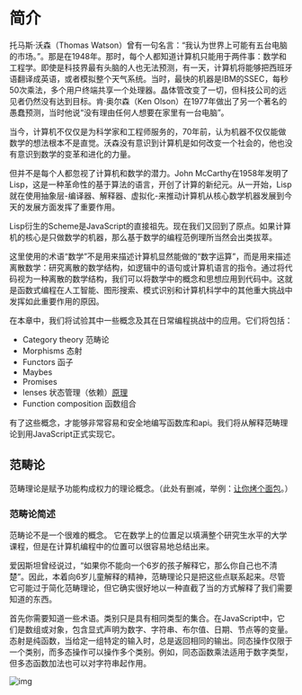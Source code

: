 # 简介

托马斯·沃森（Thomas Watson）曾有一句名言：“我认为世界上可能有五台电脑的市场。”。那是在1948年。那时，每个人都知道计算机只能用于两件事：数学和工程学。即使是科技界最有头脑的人也无法预测，有一天，计算机将能够把西班牙语翻译成英语，或者模拟整个天气系统。当时，最快的机器是IBM的SSEC，每秒50次乘法，多个用户终端共享一个处理器。晶体管改变了一切，但科技公司的远见者仍然没有达到目标。肯·奥尔森（Ken Olson）在1977年做出了另一个著名的愚蠢预测，当时他说“没有理由任何人想要在家里有一台电脑”。

当今，计算机不仅仅是为科学家和工程师服务的，70年前，认为机器不仅仅能做数学的想法根本不是直觉。沃森没有意识到计算机是如何改变一个社会的，他也没有意识到数学的变革和进化的力量。

但并不是每个人都忽视了计算机和数学的潜力。John McCarthy在1958年发明了Lisp，这是一种革命性的基于算法的语言，开创了计算的新纪元。从一开始，Lisp就在使用抽象层-编译器、解释器、虚拟化-来推动计算机从核心数学机器发展到今天的发展方面发挥了重要作用。

Lisp衍生的Scheme是JavaScript的直接祖先。现在我们又回到了原点。如果计算机的核心是只做数学的机器，那么基于数学的编程范例理所当然会出类拔萃。

这里使用的术语“数学”不是用来描述计算机显然能做的“数字运算”，而是用来描述离散数学：研究离散的数学结构，如逻辑中的语句或计算机语言的指令。通过将代码视为一种离散的数学结构，我们可以将数学中的概念和思想应用到代码中。这就是函数式编程在人工智能、图形搜索、模式识别和计算机科学中的其他重大挑战中发挥如此重要作用的原因。

在本章中，我们将试验其中一些概念及其在日常编程挑战中的应用。它们将包括：

- Category theory 范畴论
- Morphisms 态射
- Functors 函子
- Maybes
- Promises
- lenses 状态管理（依赖）[原理](https://blog.csdn.net/weixin_34032792/article/details/87963097)
- Function composition 函数组合

有了这些概念，才能够非常容易和安全地编写函数库和api。我们将从解释范畴理论到用JavaScript正式实现它。

## 范畴论

范畴理论是赋予功能构成权力的理论概念。（此处有删减，举例：[让你烤个面包](https://blog.csdn.net/weixin_43801661/article/details/84670359)。）

### 范畴论简述

范畴论不是一个很难的概念。 它在数学上的位置足以填满整个研究生水平的大学课程，但是在计算机编程中的位置可以很容易地总结出来。

爱因斯坦曾经说过，“如果你不能向一个6岁的孩子解释它，那么你自己也不清楚”。因此，本着向6岁儿童解释的精神，范畴理论只是把这些点联系起来。尽管它可能过于简化范畴理论，但它确实很好地以一种直截了当的方式解释了我们需要知道的东西。

首先你需要知道一些术语。类别只是具有相同类型的集合。在JavaScript中，它们是数组或对象，包含显式声明为数字、字符串、布尔值、日期、节点等的变量。态射是纯函数，当给定一组特定的输入时，总是返回相同的输出。同态操作仅限于一个类别，而多态操作可以操作多个类别。例如，同态函数乘法适用于数字类型，但多态函数加法也可以对字符串起作用。

![img](https://blog.ahthw.com/wp-content/uploads/2019/12/f8b.png)

